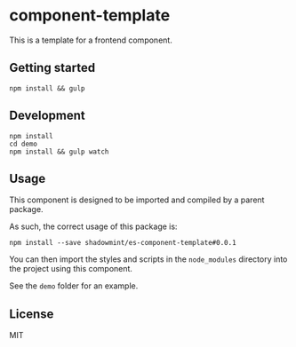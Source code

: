 # component-template

This is a template for a frontend component.

## Getting started

    npm install && gulp

## Development

    npm install
    cd demo
    npm install && gulp watch

## Usage

This component is designed to be imported and compiled by a parent package.

As such, the correct usage of this package is:

    npm install --save shadowmint/es-component-template#0.0.1

You can then import the styles and scripts in the `node_modules` directory
into the project using this component.

See the `demo` folder for an example.

## License

MIT
